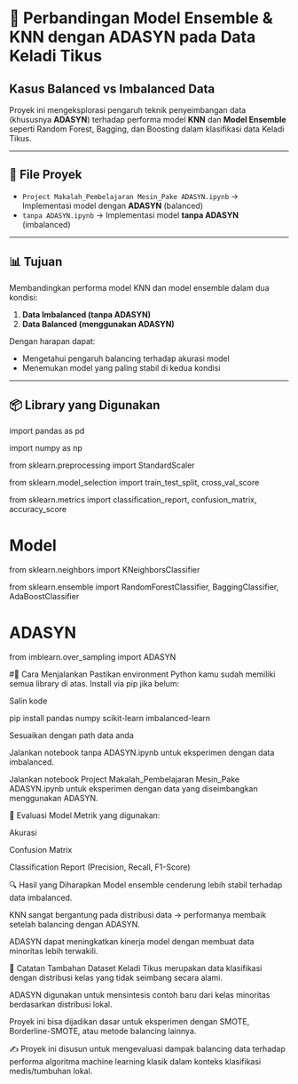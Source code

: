 
# 🌱 Perbandingan Model Ensemble & KNN dengan ADASYN pada Data Keladi Tikus  
## Kasus Balanced vs Imbalanced Data

Proyek ini mengeksplorasi pengaruh teknik penyeimbangan data (khususnya **ADASYN**) terhadap performa model **KNN** dan **Model Ensemble** seperti Random Forest, Bagging, dan Boosting dalam klasifikasi data Keladi Tikus.

---

## 📁 File Proyek

- `Project Makalah_Pembelajaran Mesin_Pake ADASYN.ipynb` → Implementasi model dengan **ADASYN** (balanced)
- `tanpa ADASYN.ipynb` → Implementasi model **tanpa ADASYN** (imbalanced)

---

## 📊 Tujuan

Membandingkan performa model KNN dan model ensemble dalam dua kondisi:
1. **Data Imbalanced (tanpa ADASYN)**
2. **Data Balanced (menggunakan ADASYN)**

Dengan harapan dapat:
- Mengetahui pengaruh balancing terhadap akurasi model
- Menemukan model yang paling stabil di kedua kondisi

---

## 📦 Library yang Digunakan

import pandas as pd

import numpy as np

from sklearn.preprocessing import StandardScaler

from sklearn.model_selection import train_test_split, cross_val_score

from sklearn.metrics import classification_report, confusion_matrix, accuracy_score


# Model
from sklearn.neighbors import KNeighborsClassifier

from sklearn.ensemble import RandomForestClassifier, BaggingClassifier, AdaBoostClassifier

# ADASYN

from imblearn.over_sampling import ADASYN


#🚀 Cara Menjalankan
Pastikan environment Python kamu sudah memiliki semua library di atas.
Install via pip jika belum:

Salin kode

pip install pandas numpy scikit-learn imbalanced-learn

Sesuaikan dengan path data anda

Jalankan notebook tanpa ADASYN.ipynb untuk eksperimen dengan data imbalanced.

Jalankan notebook Project Makalah_Pembelajaran Mesin_Pake ADASYN.ipynb untuk eksperimen dengan data yang diseimbangkan menggunakan ADASYN.

🧪 Evaluasi Model
Metrik yang digunakan:

Akurasi

Confusion Matrix

Classification Report (Precision, Recall, F1-Score)

🔍 Hasil yang Diharapkan
Model ensemble cenderung lebih stabil terhadap data imbalanced.

KNN sangat bergantung pada distribusi data → performanya membaik setelah balancing dengan ADASYN.

ADASYN dapat meningkatkan kinerja model dengan membuat data minoritas lebih terwakili.

📌 Catatan Tambahan
Dataset Keladi Tikus merupakan data klasifikasi dengan distribusi kelas yang tidak seimbang secara alami.

ADASYN digunakan untuk mensintesis contoh baru dari kelas minoritas berdasarkan distribusi lokal.

Proyek ini bisa dijadikan dasar untuk eksperimen dengan SMOTE, Borderline-SMOTE, atau metode balancing lainnya.

✍️ Proyek ini disusun untuk mengevaluasi dampak balancing data terhadap performa algoritma machine learning klasik dalam konteks klasifikasi medis/tumbuhan lokal.
